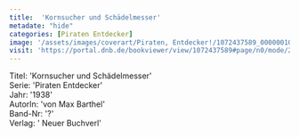 ```yaml
---
title:  'Kornsucher und Schädelmesser'
metadate: "hide"
categories: [Piraten Entdecker]
image: '/assets/images/coverart/Piraten, Entdecker!/1072437589_00000010.jpg'
visit: 'https://portal.dnb.de/bookviewer/view/1072437589#page/n0/mode/2up'
---
```

Titel: 'Kornsucher und Schädelmesser' <br>
Serie: 'Piraten Entdecker' <br>
Jahr: '1938' <br>
AutorIn: 'von Max Barthel' <br>
Band-Nr: '?' <br>
Verlag: ' Neuer Buchverl'